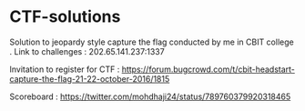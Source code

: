 # CTF-solutions
Solution to jeopardy style capture the flag conducted by me in CBIT college .
Link to challenges : 202.65.141.237:1337

Invitation to register for CTF :
https://forum.bugcrowd.com/t/cbit-headstart-capture-the-flag-21-22-october-2016/1815

Scoreboard : https://twitter.com/mohdhaji24/status/789760379920318465

